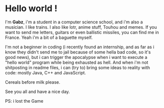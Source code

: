 # Hello world !

I'm **Gabz**, i'm a student in a computer science school, and i'm also a musician.
I like trains.
I also like lotr, anime stuff, Touhou and memes.
If you want to send me letters, guitars or even ballistic missiles, you can find me in France. Yeah i'm a bit of a baguette myself.

I'm not a beginner in coding (i recently found an internship, and as far as i know they didn't send me to jail because of some hella bad code, so it's good news), but i can trigger the apocalypse when i want to execute a "hello world" program while being exhausted as hell.
And when i'm not shitposting in readme files, i can (try to) bring some ideas to reality with code: mostly Java, C++ and JavaScript.

Cereals before milk please.

See you all and have a nice day.

PS: i lost the Game
